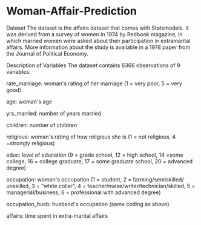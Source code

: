 # Woman-Affair-Prediction

Dataset
The dataset is the affairs dataset that comes with Statsmodels. It was derived from a survey of women in 1974 by Redbook magazine, in which married women were asked about their participation in extramarital affairs. More information about the study is available in a 1978 paper from the Journal of Political Economy.

Description of Variables
The dataset contains 6366 observations of 9 variables:

rate_marriage: woman's rating of her marriage (1 = very poor, 5 =
very good)

age: woman's age

yrs_married: number of years married

children: number of children

religious: woman's rating of how religious she is (1 = not religious, 4 =strongly religious)

educ: level of education (9 = grade school, 12 = high school, 14 =some college, 16 = college graduate, 17 = some graduate school, 20 = advanced degree)

occupation: woman's occupation (1 = student, 2 = farming/semiskilled/ unskilled, 3 = "white collar", 4 = teacher/nurse/writer/technician/skilled, 5 = managerial/business, 6 = professional with advanced degree) 

occupation_husb: husband's occupation (same coding as above) 

affairs: time spent in extra-marital affairs
